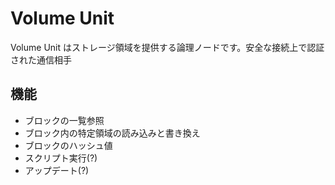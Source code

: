 # Volume Unit

Volume Unit はストレージ領域を提供する論理ノードです。安全な接続上で認証された通信相手

## 機能

* ブロックの一覧参照
* ブロック内の特定領域の読み込みと書き換え
* ブロックのハッシュ値
* スクリプト実行(?)
* アップデート(?)